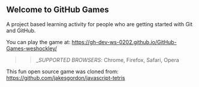 ## Welcome to GitHub Games

A project based learning activity for people who are getting started with Git and GitHub.

You can play the game at: https://gh-dev-ws-0202.github.io/GitHub-Games-weshockley/

>> _*SUPPORTED BROWSERS*: Chrome, Firefox, Safari, Opera 

This fun open source game was cloned from: https://github.com/jakesgordon/javascript-tetris

